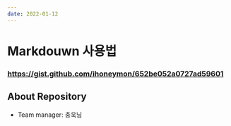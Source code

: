 ```yaml
---
date: 2022-01-12
---
```


# Markdouwn 사용법
### https://gist.github.com/ihoneymon/652be052a0727ad59601

## About Repository
- Team manager: 충욱님 


